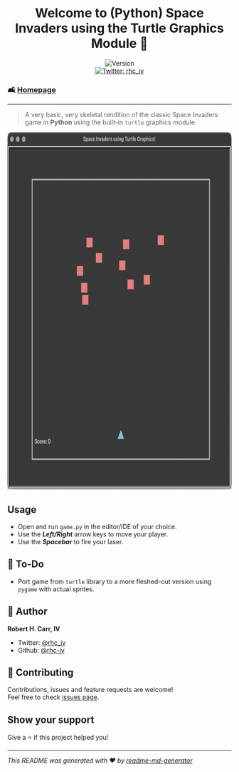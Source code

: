 <h1 align="center">Welcome to (Python) Space Invaders using the Turtle Graphics Module 👋</h1>
<p align="center">
  <img alt="Version" src="https://img.shields.io/badge/version-1.10-blue.svg?cacheSeconds=2592000" />
  <a href="https://twitter.com/rhc_iv" target="_blank"><br>
    <img alt="Twitter: rhc_iv" src="https://img.shields.io/twitter/follow/rhc_iv.svg?style=social" />
  </a>
</p>

### 🛋️ [Homepage](https://github.com/rhc-iv/py-space-invaders)

---

> A very basic, very skeletal rendition of the classic Space Invaders game in **Python** using the built-in `turtle` graphics module.

<p align="center">
  <img alt="Space Invaders Screenshot" src="https://github.com/rhc-iv/py-space-invaders/blob/main/screenshot.png?raw=true" width="800" height="800"/>
</p>

## Usage

- Open and run `game.py` in the editor/IDE of your choice.
- Use the _**Left/Right**_ arrow keys to move your player.
- Use the _**Spacebar**_ to fire your laser.

## 📝 To-Do

- Port game from `turtle` library to a more fleshed-out version using `pygame` with actual sprites.

## 👤 Author

 **Robert H. Carr, IV**

* Twitter: [@rhc\_iv](https://twitter.com/rhc_iv)
* Github: [@rhc-iv](https://github.com/rhc-iv)

## 🤝 Contributing

Contributions, issues and feature requests are welcome!<br />Feel free to check [issues page](https://github.com/rhc-iv/py-space-invaders/issues). 

## Show your support

Give a ⭐️ if this project helped you!

***
_This README was generated with ❤️ by [readme-md-generator](https://github.com/kefranabg/readme-md-generator)_

